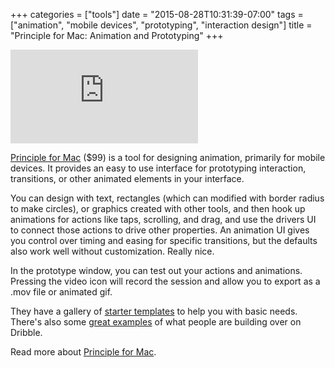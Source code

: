 +++
categories = ["tools"]
date = "2015-08-28T10:31:39-07:00"
tags = ["animation", "mobile devices", "prototyping", "interaction design"]
title = "Principle for Mac: Animation and Prototyping"
+++

<div class="video"><iframe src="https://www.youtube.com/embed/vFrivX021-A?rel=0&amp;showinfo=0" frameborder="0" allowfullscreen></iframe></div>

<a href="http://principleformac.com/">Principle for Mac</a> ($99) is a tool for designing animation, primarily for mobile devices. It provides an easy to use interface for prototyping interaction, transitions, or other animated elements in your interface.

You can design with text, rectangles (which can modified with border radius to make circles), or graphics created with other tools, and then hook up animations for actions like taps, scrolling, and drag, and use the drivers UI to connect those actions to drive other properties. An animation UI gives you control over timing and easing for specific transitions, but the defaults also work well without customization. Really nice.

In the prototype window, you can test out your actions and animations. Pressing the video icon will record the session and allow you to export as a .mov file or animated gif.

They have a gallery of <a href="http://principletemplates.com/">starter templates</a> to help you with basic needs. There's also some <a href="https://dribbble.com/tags/principle">great examples</a> of what people are building over on Dribble.

Read more about <a href="http://principleformac.com/">Principle for Mac</a>.

